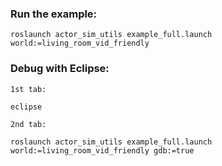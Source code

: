 ### Run the example:

`roslaunch actor_sim_utils example_full.launch world:=living_room_vid_friendly`

### Debug with Eclipse:
	
	1st tab:

`eclipse`

	2nd tab:

`roslaunch actor_sim_utils example_full.launch world:=living_room_vid_friendly gdb:=true`
